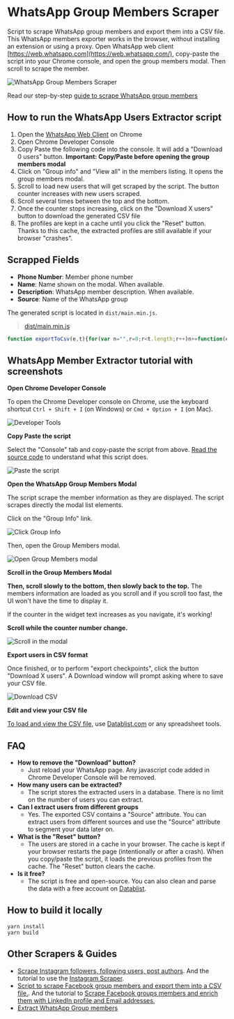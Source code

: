 # WhatsApp Group Members Scraper

Script to scrape WhatsApp group members and export them into a CSV file. This WhatsApp members exporter works in the browser, without installing an extension or using a proxy. Open WhatsApp web client [https://web.whatsapp.com](https://web.whatsapp.com/), copy-paste the script into your Chrome console, and open the group members modal. Then scroll to scrape the member.

![WhatsApp Group Members Scraper](statics/screen_script.png)

 Read our step-by-step [guide to scrape WhatsApp group members](https://www.datablist.com/how-to/scrape-whatsapp-group-members-free)

## How to run the WhatsApp Users Extractor script

 1. Open the [WhatsApp Web Client](https://web.whatsapp.com) on Chrome
 1. Open Chrome Developer Console
 1. Copy Paste the following code into the console. It will add a "Download 0 users" button. **Important: Copy/Paste before opening the group members modal**
 1. Click on "Group info" and "View all" in the members listing. It opens the group members modal.
 1. Scroll to load new users that will get scraped by the script. The button counter increases with new users scraped.
 1. Scroll several times between the top and the bottom.
 1. Once the counter stops increasing, click on the "Download X users" button to download the generated CSV file
 1. The profiles are kept in a cache until you click the "Reset" button. Thanks to this cache, the extracted profiles are still available if your browser "crashes".


## Scrapped Fields

- **Phone Number**: Member phone number 
- **Name**: Name shown on the modal. When available.
- **Description**: WhatsApp member description. When available.
- **Source**: Name of the WhatsApp group


The generated script is located in `dist/main.min.js`.

> [dist/main.min.js](dist/main.min.js)

```javascript
function exportToCsv(e,t){for(var n="",r=0;r<t.length;r++)n+=function(e){for(var t="",n=0;n<e.length;n++){var r=null===e[n]||void 0===e[n]?"":e[n].toString(),r=(r=e[n]instanceof Date?e[n].toLocaleString():r).replace(/"/g,'""');0<n&&(t+=","),t+=r=0<=r.search(/("|,|\n)/g)?'"'+r+'"':r}return t+"\n"}(t[r]);var o=new Blob([n],{type:"text/csv;charset=utf-8;"}),i=document.createElement("a");void 0!==i.download&&(o=URL.createObjectURL(o),i.setAttribute("href",o),i.setAttribute("download",e),document.body.appendChild(i),i.click(),document.body.removeChild(i))}const instanceOfAny=(t,e)=>e.some(e=>t instanceof e);let idbProxyableTypes,cursorAdvanceMethods;function getIdbProxyableTypes(){return idbProxyableTypes=idbProxyableTypes||[IDBDatabase,IDBObjectStore,IDBIndex,IDBCursor,IDBTransaction]}function getCursorAdvanceMethods(){return cursorAdvanceMethods=cursorAdvanceMethods||[IDBCursor.prototype.advance,IDBCursor.prototype.continue,IDBCursor.prototype.continuePrimaryKey]}const transactionDoneMap=new WeakMap,transformCache=new WeakMap,reverseTransformCache=new WeakMap;function promisifyRequest(i){var e=new Promise((e,t)=>{const n=()=>{i.removeEventListener("success",r),i.removeEventListener("error",o)},r=()=>{e(wrap(i.result)),n()},o=()=>{t(i.error),n()};i.addEventListener("success",r),i.addEventListener("error",o)});return reverseTransformCache.set(e,i),e}function cacheDonePromiseForTransaction(i){var e;transactionDoneMap.has(i)||(e=new Promise((e,t)=>{const n=()=>{i.removeEventListener("complete",r),i.removeEventListener("error",o),i.removeEventListener("abort",o)},r=()=>{e(),n()},o=()=>{t(i.error||new DOMException("AbortError","AbortError")),n()};i.addEventListener("complete",r),i.addEventListener("error",o),i.addEventListener("abort",o)}),transactionDoneMap.set(i,e))}let idbProxyTraps={get(e,t,n){if(e instanceof IDBTransaction){if("done"===t)return transactionDoneMap.get(e);if("store"===t)return n.objectStoreNames[1]?void 0:n.objectStore(n.objectStoreNames[0])}return wrap(e[t])},set(e,t,n){return e[t]=n,!0},has(e,t){return e instanceof IDBTransaction&&("done"===t||"store"===t)||t in e}};function replaceTraps(e){idbProxyTraps=e(idbProxyTraps)}function wrapFunction(t){return getCursorAdvanceMethods().includes(t)?function(...e){return t.apply(unwrap(this),e),wrap(this.request)}:function(...e){return wrap(t.apply(unwrap(this),e))}}function transformCachableValue(e){return"function"==typeof e?wrapFunction(e):(e instanceof IDBTransaction&&cacheDonePromiseForTransaction(e),instanceOfAny(e,getIdbProxyableTypes())?new Proxy(e,idbProxyTraps):e)}function wrap(e){if(e instanceof IDBRequest)return promisifyRequest(e);if(transformCache.has(e))return transformCache.get(e);var t=transformCachableValue(e);return t!==e&&(transformCache.set(e,t),reverseTransformCache.set(t,e)),t}const unwrap=e=>reverseTransformCache.get(e);function openDB(e,t,{blocked:n,upgrade:r,blocking:o,terminated:i}={}){const a=indexedDB.open(e,t),s=wrap(a);return r&&a.addEventListener("upgradeneeded",e=>{r(wrap(a.result),e.oldVersion,e.newVersion,wrap(a.transaction),e)}),n&&a.addEventListener("blocked",e=>n(e.oldVersion,e.newVersion,e)),s.then(e=>{i&&e.addEventListener("close",()=>i()),o&&e.addEventListener("versionchange",e=>o(e.oldVersion,e.newVersion,e))}).catch(()=>{}),s}const readMethods=["get","getKey","getAll","getAllKeys","count"],writeMethods=["put","add","delete","clear"],cachedMethods=new Map;function getMethod(e,t){if(e instanceof IDBDatabase&&!(t in e)&&"string"==typeof t){if(cachedMethods.get(t))return cachedMethods.get(t);const r=t.replace(/FromIndex$/,""),o=t!==r,i=writeMethods.includes(r);return r in(o?IDBIndex:IDBObjectStore).prototype&&(i||readMethods.includes(r))?(e=async function(e,...t){e=this.transaction(e,i?"readwrite":"readonly");let n=e.store;return o&&(n=n.index(t.shift())),(await Promise.all([n[r](...t),i&&e.done]))[0]},cachedMethods.set(t,e),e):void 0}}replaceTraps(r=>({...r,get:(e,t,n)=>getMethod(e,t)||r.get(e,t,n),has:(e,t)=>!!getMethod(e,t)||r.has(e,t)}));const advanceMethodProps=["continue","continuePrimaryKey","advance"],methodMap={},advanceResults=new WeakMap,ittrProxiedCursorToOriginalProxy=new WeakMap,cursorIteratorTraps={get(e,t){if(!advanceMethodProps.includes(t))return e[t];let n=methodMap[t];return n=n||(methodMap[t]=function(...e){advanceResults.set(this,ittrProxiedCursorToOriginalProxy.get(this)[t](...e))})}};async function*iterate(...e){let t=this;if(t=t instanceof IDBCursor?t:await t.openCursor(...e)){t=t;var n=new Proxy(t,cursorIteratorTraps);for(ittrProxiedCursorToOriginalProxy.set(n,t),reverseTransformCache.set(n,unwrap(t));t;)yield n,t=await(advanceResults.get(n)||t.continue()),advanceResults.delete(n)}}function isIteratorProp(e,t){return t===Symbol.asyncIterator&&instanceOfAny(e,[IDBIndex,IDBObjectStore,IDBCursor])||"iterate"===t&&instanceOfAny(e,[IDBIndex,IDBObjectStore])}replaceTraps(r=>({...r,get(e,t,n){return isIteratorProp(e,t)?iterate:r.get(e,t,n)},has(e,t){return isIteratorProp(e,t)||r.has(e,t)}}));var __awaiter$1=function(e,a,s,c){return new(s=s||Promise)(function(n,t){function r(e){try{i(c.next(e))}catch(e){t(e)}}function o(e){try{i(c.throw(e))}catch(e){t(e)}}function i(e){var t;e.done?n(e.value):((t=e.value)instanceof s?t:new s(function(e){e(t)})).then(r,o)}i((c=c.apply(e,a||[])).next())})},__rest=function(e,t){var n={};for(o in e)Object.prototype.hasOwnProperty.call(e,o)&&t.indexOf(o)<0&&(n[o]=e[o]);if(null!=e&&"function"==typeof Object.getOwnPropertySymbols)for(var r=0,o=Object.getOwnPropertySymbols(e);r<o.length;r++)t.indexOf(o[r])<0&&Object.prototype.propertyIsEnumerable.call(e,o[r])&&(n[o[r]]=e[o[r]]);return n};class ListStorage{constructor(e){this.name="scrape-storage",this.persistent=!0,this.data=new Map,null!=e&&e.name&&(this.name=e.name),null!=e&&e.persistent&&(this.persistent=e.persistent),this.initDB().then(()=>{}).catch(()=>{this.persistent=!1})}get storageKey(){return"storage-"+this.name}initDB(){return __awaiter$1(this,void 0,void 0,function*(){this.db=yield openDB(this.storageKey,6,{upgrade(e,t,n,r){let o;if(t<5)try{e.deleteObjectStore("data")}catch(e){}(o=e.objectStoreNames.contains("data")?r.objectStore("data"):e.createObjectStore("data",{keyPath:"_id",autoIncrement:!0}))&&!o.indexNames.contains("_createdAt")&&o.createIndex("_createdAt","_createdAt"),o&&!o.indexNames.contains("_groupId")&&o.createIndex("_groupId","_groupId"),o&&!o.indexNames.contains("_pk")&&o.createIndex("_pk","_pk",{unique:!0})}})})}_dbGetElem(t,n){return __awaiter$1(this,void 0,void 0,function*(){if(this.persistent&&this.db){const e=(n=n||this.db.transaction("data","readonly")).store;return yield e.index("_pk").get(t)}throw new Error("DB doesnt exist")})}getElem(e){return __awaiter$1(this,void 0,void 0,function*(){if(this.persistent&&this.db)try{return yield this._dbGetElem(e)}catch(e){console.error(e)}else this.data.get(e)})}_dbSetElem(o,i,a=!1,s,c){return __awaiter$1(this,void 0,void 0,function*(){if(this.persistent&&this.db){let e=!1;const n=(c=c||this.db.transaction("data","readwrite")).store;var t=yield n.index("_pk").get(o);if(t)a&&(yield n.put(Object.assign(Object.assign({},t),i)),e=!0);else{const r=Object.assign({_pk:o,_createdAt:new Date},i);s&&(r._groupId=s),yield n.put(r),e=!0}return e}throw new Error("DB doesnt exist")})}addElem(e,t,n=!1,r){return __awaiter$1(this,void 0,void 0,function*(){if(this.persistent&&this.db)try{return yield this._dbSetElem(e,t,n,r)}catch(e){console.error(e)}else this.data.set(e,t);return!0})}addElems(t,i=!1,a){return __awaiter$1(this,void 0,void 0,function*(){if(this.persistent&&this.db){const n=[],r=this.db.transaction("data","readwrite"),o=[];if(t.forEach(([e,t])=>{-1===o.indexOf(e)&&(o.push(e),n.push(this._dbSetElem(e,t,i,a,r)))}),0<n.length){n.push(r.done);const e=yield Promise.all(n);let t=0;return e.forEach(e=>{"boolean"==typeof e&&e&&(t+=1)}),t}return 0}return t.forEach(([e,t])=>{this.addElem(e,t)}),t.length})}deleteFromGroupId(r){return __awaiter$1(this,void 0,void 0,function*(){if(this.persistent&&this.db){let e=0;const n=this.db.transaction("data","readwrite");let t=yield n.store.index("_groupId").openCursor(IDBKeyRange.only(r));for(;t;)t.delete(),t=yield t.continue(),e+=1;return e}throw new Error("Not Implemented Error")})}clear(){return __awaiter$1(this,void 0,void 0,function*(){this.persistent&&this.db?yield this.db.clear("data"):this.data.clear()})}getCount(){return __awaiter$1(this,void 0,void 0,function*(){return this.persistent&&this.db?yield this.db.count("data"):this.data.size})}getAll(){return __awaiter$1(this,void 0,void 0,function*(){if(this.persistent&&this.db){const n=new Map,e=yield this.db.getAll("data");return e&&e.forEach(e=>{var t=e["_id"],e=__rest(e,["_id"]);n.set(t,e)}),n}return this.data})}toCsvData(){return __awaiter$1(this,void 0,void 0,function*(){const t=[],e=(t.push(this.headers),yield this.getAll());return e.forEach(e=>{try{t.push(this.itemToRow(e))}catch(e){console.error(e)}}),t})}}const btnStyles=["display: block;","padding: 0px 4px;","cursor: pointer;","text-align: center;"];function createCta(e){const t=document.createElement("div"),n=[...btnStyles];return e&&n.push("flex-grow: 1;"),t.setAttribute("style",n.join("")),t}const spacerStyles=["margin-left: 4px;","margin-right: 4px;","border-left: 1px solid #2e2e2e;"];function createSpacer(){const e=document.createElement("div");return e.innerHTML="&nbsp;",e.setAttribute("style",spacerStyles.join("")),e}function createTextSpan(e,t){var n,t=t||{};let r;const o=document.createElement("span");return(r=t.bold?(n=document.createElement("strong"),o.append(n),n):o).textContent=e,t.idAttribute&&r.setAttribute("id",t.idAttribute),o}const canvasStyles=["position: fixed;","top: 0;","left: 0;","z-index: 10000;","width: 100%;","height: 100%;","pointer-events: none;"],innerStyles=["position: absolute;","bottom: 30px;","right: 30px;","width: auto;","pointer-events: auto;"],ctaContainerStyles=["align-items: center;","appearance: none;","background-color: #EEE;","border-radius: 4px;","border-width: 0;","box-shadow: rgba(45, 35, 66, 0.4) 0 2px 4px,rgba(45, 35, 66, 0.3) 0 7px 13px -3px,#D6D6E7 0 -3px 0 inset;","box-sizing: border-box;","color: #36395A;","display: flex;","font-family: monospace;","height: 38px;","justify-content: space-between;","line-height: 1;","list-style: none;","overflow: hidden;","padding-left: 16px;","padding-right: 16px;","position: relative;","text-align: left;","text-decoration: none;","user-select: none;","white-space: nowrap;","font-size: 18px;"];class UIContainer{constructor(){this.ctas=[],this.canva=document.createElement("div"),this.canva.setAttribute("style",canvasStyles.join("")),this.inner=document.createElement("div"),this.inner.setAttribute("style",innerStyles.join("")),this.canva.appendChild(this.inner),this.history=document.createElement("div"),this.inner.appendChild(this.history),this.container=document.createElement("div"),this.container.setAttribute("style",ctaContainerStyles.join("")),this.inner.appendChild(this.container)}makeItDraggable(){let t=0,n=0,r=0,o=0;const i=e=>{r=e.clientX-t,o=e.clientY-n,this.inner.style.right=window.innerWidth-r-this.inner.offsetWidth+"px",this.inner.style.bottom=window.innerHeight-o-this.inner.offsetHeight+"px"};this.inner.addEventListener("mousedown",e=>{e.preventDefault(),t=e.clientX-this.inner.offsetLeft,n=e.clientY-this.inner.offsetTop,window.addEventListener("mousemove",i,!1)},!1),window.addEventListener("mouseup",()=>{window.removeEventListener("mousemove",i,!1)},!1);const e=document.createElement("div");e.style.cursor="move",e.innerHTML='<svg stroke="currentColor" fill="none" stroke-width="2" viewBox="0 0 24 24" stroke-linecap="round" stroke-linejoin="round" height="18px" width="18px" xmlns="http://www.w3.org/2000/svg"><polyline points="5 9 2 12 5 15"></polyline><polyline points="9 5 12 2 15 5"></polyline><polyline points="15 19 12 22 9 19"></polyline><polyline points="19 9 22 12 19 15"></polyline><line x1="2" y1="12" x2="22" y2="12"></line><line x1="12" y1="2" x2="12" y2="22"></line></svg>',this.addCta(createSpacer()),this.addCta(e)}render(){document.body.appendChild(this.canva)}addCta(e,t){void 0===t?this.ctas.push(e):this.ctas.splice(t,0,e),this.container.innerHTML="",this.ctas.forEach(e=>{this.container.appendChild(e)})}}var LogCategory,__awaiter=function(e,a,s,c){return new(s=s||Promise)(function(n,t){function r(e){try{i(c.next(e))}catch(e){t(e)}}function o(e){try{i(c.throw(e))}catch(e){t(e)}}function i(e){var t;e.done?n(e.value):((t=e.value)instanceof s?t:new s(function(e){e(t)})).then(r,o)}i((c=c.apply(e,a||[])).next())})};!function(e){e.ADD="add",e.LOG="log"}(LogCategory=LogCategory||{});const historyPanelStyles=["text-align: right;","background: #f5f5fa;","padding: 8px;","margin-bottom: 8px;","border-radius: 8px;","font-family: monospace;","font-size: 16px;","box-shadow: rgba(42, 35, 66, 0.2) 0 2px 2px,rgba(45, 35, 66, 0.2) 0 7px 13px -4px;","color: #2f2f2f;"],historyUlStyles=["list-style: none;","margin: 0;"],historyLiStyles=["line-height: 30px;","display: flex;","align-items: center;","justify-content: right;"],deleteIconStyles=["display: flex;","align-items: center;","padding: 4px 12px;","cursor: pointer;"],deleteIconSvg='<svg stroke="currentColor" fill="none" stroke-width="2" viewBox="0 0 24 24" stroke-linecap="round" stroke-linejoin="round" height="16px" width="16px" xmlns="http://www.w3.org/2000/svg"><polyline points="3 6 5 6 21 6"></polyline><path d="M19 6v14a2 2 0 0 1-2 2H7a2 2 0 0 1-2-2V6m3 0V4a2 2 0 0 1 2-2h4a2 2 0 0 1 2 2v2"></path></svg>';class HistoryTracker{constructor({onDelete:e,divContainer:t,maxLogs:n}){this.maxLogs=5,this.logs=[],this.panelRef=null,this.counter=0,this.onDelete=e,this.container=t,n&&(this.maxLogs=n)}renderPanel(){const e=document.createElement("div");return e.setAttribute("style",historyPanelStyles.join("")),e}renderLogs(){if(this.panelRef&&this.panelRef.remove(),0!==this.logs.length){const o=document.createElement("ul"),e=(o.setAttribute("style",historyUlStyles.join("")),this.logs.forEach(t=>{const e=document.createElement("li");e.setAttribute("style",historyLiStyles.join(""));let n;if(n=t.category===LogCategory.ADD?`<div>#${t.index} ${t.label} (${t.numberItems})</div>`:`<div>#${t.index} ${t.label}</div>`,e.innerHTML=n,t.category===LogCategory.ADD&&t.cancellable){const r=document.createElement("div");r.setAttribute("style",deleteIconStyles.join("")),r.innerHTML=deleteIconSvg,r.addEventListener("click",()=>__awaiter(this,void 0,void 0,function*(){yield this.onDelete(t.groupId);var e=this.logs.findIndex(e=>e.index===t.index);-1!==e&&(this.logs.splice(e,1),this.renderLogs())})),e.append(r)}o.prepend(e)}),this.renderPanel());e.appendChild(o),this.panelRef=e,this.container.appendChild(e)}}addHistoryLog(e){this.counter+=1;let t;if(e.category===LogCategory.ADD)t={index:this.counter,label:e.label,groupId:e.groupId,numberItems:e.numberItems,cancellable:e.cancellable,createdAt:new Date,category:LogCategory.ADD};else{if(e.category!==LogCategory.LOG)return void console.error("Missing category");t={index:this.counter,label:e.label,createdAt:new Date,category:LogCategory.LOG}}this.logs.unshift(t),this.logs.length>this.maxLogs&&this.logs.splice(this.maxLogs),this.renderLogs()}cleanLogs(){this.logs=[],this.counter=0,this.renderLogs()}}function cleanName(e){const t=e.trim();return t.replace("~ ","")}function cleanDescription(e){const t=e.trim();return t.match(/Loading About/i)||t.match(/I am using WhatsApp/i)||t.match(/Available/i)?null:t}class WhatsAppStorage extends ListStorage{get headers(){return["Phone Number","Name","Description","Source"]}itemToRow(e){return[e.phoneNumber||"",e.name||"",e.description||"",e.source||""]}}const memberListStore=new WhatsAppStorage({name:"whatsapp-scraper"}),counterId="scraper-number-tracker",exportName="whatsAppExport";let logsTracker;async function updateConter(){const e=document.getElementById(counterId);if(e){const t=await memberListStore.getCount();e.textContent=t.toString()}}const uiWidget=new UIContainer;function buildCTABtns(){logsTracker=new HistoryTracker({onDelete:async e=>{console.log("Delete "+e),await memberListStore.deleteFromGroupId(e),await updateConter()},divContainer:uiWidget.history,maxLogs:4});const e=createCta(),t=(e.appendChild(createTextSpan("Download ")),e.appendChild(createTextSpan("0",{bold:!0,idAttribute:counterId})),e.appendChild(createTextSpan(" users")),e.addEventListener("click",async function(){var e=(new Date).toISOString(),t=await memberListStore.toCsvData();try{exportToCsv(exportName+`-${e}.csv`,t)}catch(e){console.error("Error while generating export"),console.log(e.stack)}}),uiWidget.addCta(e),uiWidget.addCta(createSpacer()),createCta());t.appendChild(createTextSpan("Reset")),t.addEventListener("click",async function(){await memberListStore.clear(),logsTracker.cleanLogs(),await updateConter()}),uiWidget.addCta(t),uiWidget.makeItDraggable(),uiWidget.render(),window.setTimeout(()=>{updateConter()},1e3)}let modalObserver;function listenModalChanges(){var e=document.querySelectorAll("header span[style*='height']:not(.copyable-text)");let s;1==e.length&&(s=e[0].textContent);const t=document.querySelectorAll('[data-animate-modal-body="true"]')[0];e=t.querySelectorAll("div[style*='height']")[1];(modalObserver=new MutationObserver(e=>{for(const t of e)if("childList"===t.type){if(0<t.addedNodes.length){const n=t.addedNodes[0].textContent;if(n){const r=n.trim();0<r.length&&(r.match(/Loading About/i)||r.match(/I am using WhatsApp/i)||r.match(/Available/i))}}}else if("attributes"===t.type){const o=t.target,i=o.tagName;if(-1!==["div"].indexOf(i.toLowerCase())&&"listitem"===o.getAttribute("role")){const a=o;window.setTimeout(async()=>{let e="",t="",n="";var r=a.querySelectorAll("span[title]:not(.copyable-text)");if(0<r.length&&(!(r=r[0].textContent)||(r=cleanName(r))&&0<r.length&&(e=r)),0!==e.length){var r=a.querySelectorAll("span[title].copyable-text"),r=(0<r.length&&(!(r=r[0].textContent)||(r=cleanDescription(r))&&0<r.length&&(t=r)),a.querySelectorAll("span[style*='height']:not([title])"));if(0<r.length){const o=r[0].textContent;!o||(r=o.trim())&&0<r.length&&(n=r)}if(e){r=n||e;console.log(r);const i={};s&&(i.source=s),t&&(i.description=t),n?(i.phoneNumber=n,e&&(i.name=e)):e&&(i.phoneNumber=e),await memberListStore.addElem(r,{profileId:r,...i},!0),logsTracker.addHistoryLog({label:"Scraping "+e,category:LogCategory.LOG}),updateConter()}}},10)}}})).observe(e,{attributes:!0,childList:!0,subtree:!0})}function stopListeningModalChanges(){modalObserver&&modalObserver.disconnect()}function main(){buildCTABtns(),logsTracker.addHistoryLog({label:"Wait for modal",category:LogCategory.LOG});const e=new MutationObserver(function(e){for(const t of e)"childList"===t.type&&(0<t.addedNodes.length&&t.addedNodes.forEach(e=>{const t=e;0<t.querySelectorAll('[data-animate-modal-body="true"]').length&&window.setTimeout(()=>{listenModalChanges(),logsTracker.addHistoryLog({label:"Modal found - Scroll to scrape",category:LogCategory.LOG})},10)}),0<t.removedNodes.length&&t.removedNodes.forEach(e=>{const t=e;0<t.querySelectorAll('[data-animate-modal-body="true"]').length&&(stopListeningModalChanges(),logsTracker.addHistoryLog({label:"Modal Removed - Scraping Stopped",category:LogCategory.LOG}))}))});var t=document.getElementById("app");t&&e.observe(t,{attributes:!0,childList:!0,subtree:!0})}main();
```

## WhatsApp Member Extractor tutorial with screenshots

**Open Chrome Developer Console**

To open the Chrome Developer console on Chrome, use the keyboard shortcut `Ctrl + Shift + I` (on Windows) or `Cmd + Option + I` (on Mac).

![Developer Tools](statics/open-developer-tools.png)


**Copy Paste the script**

Select the "Console" tab and copy-paste the script from above. [Read the source code](src/main.ts) to understand what this script does.

![Paste the script](statics/copy-paste-script.png)


**Open the WhatsApp Group Members Modal**

The script scrape the member information as they are displayed. The script scrapes directly the modal list elements.

Click on the "Group Info" link.

![Click Group Info](statics/open-members-modal.png)

Then, open the Group Members modal.

![Open Group Members modal](statics/open-members-modal-2.png)


**Scroll in the Group Members Modal**

**Then, scroll slowly to the bottom, then slowly back to the top.** The members information are loaded as you scroll and if you scroll too fast, the UI won't have the time to display it.

If the counter in the widget text increases as you navigate, it's working!

**Scroll while the counter number change.**

![Scroll in the modal](statics/screen_script.png)


**Export users in CSV format**

Once finished, or to perform "export checkpoints", click the button "Download X users". A Download window will prompt asking where to save your CSV file.

![Download CSV](statics/export-scrapped-data-csv.png)



**Edit and view your CSV file**

[To load and view the CSV file](https://www.datablist.com/csv-editor), use [Datablist.com](https://www.datablist.com/) or any spreadsheet tools.


## FAQ

- **How to remove the "Download" button?**
    - Just reload your WhatsApp page. Any javascript code added in Chrome Developer Console will be removed.
- **How many users can be extracted?**
    - The script stores the extracted users in a database. There is no limit on the number of users you can extract.
- **Can I extract users from different groups**
    - Yes. The exported CSV contains a "Source" attribute. You can extract users from different sources and use the "Source" attribute to segment your data later on.
- **What is the "Reset" button?**
    - The users are stored in a cache in your browser. The cache is kept if your browser restarts the page (intentionally or after a crash). When you copy/paste the script, it loads the previous profiles from the cache. The "Reset" button clears the cache.
- **Is it free?**
    - The script is free and open-source. You can also clean and parse the data with a free account on [Datablist](https://www.datablist.com).


## How to build it locally

```
yarn install
yarn build
```

## Other Scrapers & Guides

- [Scrape Instagram followers, following users, post authors](https://github.com/floriandiud/instagram-users-scraper). And the tutorial to use the [Instagram Scraper](https://www.datablist.com/how-to/scrape-instagram-users-free-followers-followings-authors).
- [Script to scrape Facebook group members and export them into a CSV file.](https://github.com/floriandiud/facebook-group-members-scraper). And the tutorial to [Scrape Facebook groups members and enrich them with LinkedIn profile and Email addresses.](https://www.datablist.com/how-to/scrape-facebook-group-members-linkedin)
- [Extract WhatsApp Group members](https://www.datablist.com/how-to/scrape-whatsapp-group-members-free)


